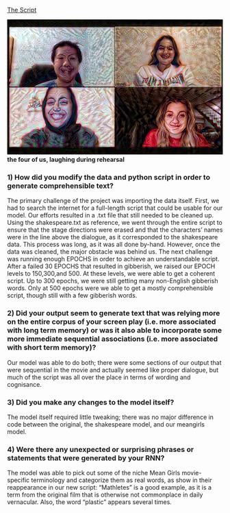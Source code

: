 [The Script](meangirlsscript.md)



![img_59.png](img_59.png)
**the four of us, laughing during rehearsal**

### 1) How did you modify the data and python script in order to generate comprehensible text?

The primary challenge of the project was importing the data itself. First, we had to search the internet for a full-length script that could be usable for our model. Our efforts resulted in a .txt file that still needed to be cleaned up. Using the shakespeare.txt as reference, we went through the entire script to ensure that the stage directions were erased and that the characters’ names were in the line above the dialogue, as it corresponded to the shakespeare data. This process was long, as it was all done by-hand. However, once the data was cleaned, the major obstacle was behind us. The next challenge was running enough EPOCHS in order to achieve an understandable script. After a failed 30 EPOCHS that resulted in gibberish, we raised our EPOCH levels to 150,300,and 500. At these levels, we were able to get a coherent script.  Up to 300 epochs, we were still getting many non-English gibberish words.  Only at 500 epochs were we able to get a mostly comprehensible script, though still with a few gibberish words.

### 2) Did your output seem to generate text that was relying more on the entire corpus of your screen play (i.e. more associated with long term memory) or was it also able to incorporate some more immediate sequential associations (i.e. more associated with short term memory)?

Our model was able to do both; there were some sections of our output that were sequential in the movie and actually seemed like proper dialogue, but much of the script was all over the place in terms of wording and cognisance.

### 3) Did you make any changes to the model itself?

The model itself required little tweaking; there was no major difference in code between the original, the shakespeare model, and our meangirls model.

### 4) Were there any unexpected or surprising phrases or statements that were generated by your RNN?

The model was able to pick out some of the niche Mean Girls movie-specific terminology and categorize them as real words, as show in their reappearance in our new script: “Mathletes” is a good example, as it is a term from the original film that is otherwise not commonplace in daily vernacular. Also, the word “plastic” appears several times.  